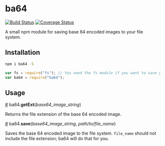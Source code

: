 # ba64
[![Build Status](https://travis-ci.org/HarryStevens/ba64.svg?branch=master)](https://travis-ci.org/HarryStevens/ba64) [![Coverage Status](https://coveralls.io/repos/github/HarryStevens/ba64/badge.svg?branch=master)](https://coveralls.io/github/HarryStevens/ba64?branch=master)

A small npm module for saving base 64 encoded images to your file system.

## Installation

```bash
npm i ba64 -S
```
```js
var fs = require("fs"); // You need the fs module if you want to save your images.
var ba64 = require("ba64");
```

## Usage

<a name="getExt" href="#getExt">#</a> ba64.<b>getExt</b>(<i>base64_image_string</i>)

Returns the file extension of the base 64 encoded image.

<a name="save" href="#save">#</a> ba64.<b>save</b>(<i>base64_image_string</i>, <i>path/to/file_name</i>)

Saves the base 64 encoded image to the file system. `file_name` should not include the file extension; ba64 will do that for you.